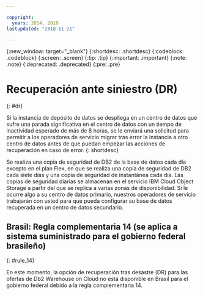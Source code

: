```yaml
---

copyright:
  years: 2014, 2019
lastupdated: "2018-11-21"

---
```


<!-- Attribute definitions --> 
{:new_window: target="_blank"}
{:shortdesc: .shortdesc}
{:codeblock: .codeblock}
{:screen: .screen}
{:tip: .tip}
{:important: .important}
{:note: .note}
{:deprecated: .deprecated}
{:pre: .pre}

# Recuperación ante siniestro (DR)
{: #dr}

Si la instancia de depósito de datos se despliega en un centro de datos que sufre una parada significativa en el centro de datos con un tiempo de inactividad esperado de más de 8 horas, se le enviará una solicitud para permitir a los operadores de servicio migrar tras error la instancia a otro centro de datos antes de que puedan empezar las acciones de recuperación en caso de error.
{: shortdesc}

Se realiza una copia de seguridad de DB2 de la base de datos cada día excepto en el plan Flex, en que se realiza una copia de seguridad de DB2 cada siete días y una copia de seguridad de instantánea cada día. Las copias de seguridad diarias se almacenan en el servicio IBM Cloud Object Storage a partir del que se replica a varias zonas de disponibilidad. Si le ocurre algo a su centro de datos primario, nuestros operadores de servicio trabajarán con usted para que pueda configurar su base de datos recuperada en un centro de datos secundario.

## **Brasil: Regla complementaria 14** (se aplica a sistema suministrado para el gobierno federal brasileño)
{: #rule_14}

En este momento, la opción de recuperación tras desastre (DR) para las ofertas de Db2 Warehouse on Cloud no está disponible en Brasil para el gobierno federal debido a la regla complementaria 14.

